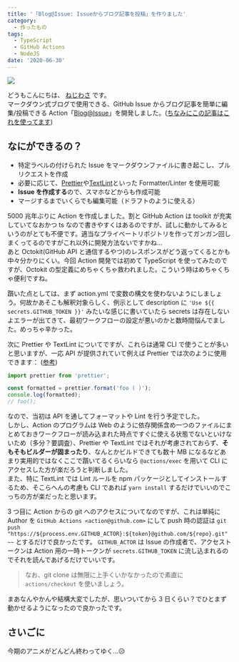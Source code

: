 ```yaml
---
title: '「Blog@Issue: Issueからブログ記事を投稿」を作りました'
category:
  - 作ったもの
tags:
  - TypeScript
  - GitHub Actions
  - NodeJS
date: '2020-06-30'
---
```


[![](https://user-images.githubusercontent.com/14953122/86038914-a4b11080-ba7c-11ea-8eb2-0977c47e0787.gif)](https://imgur.com/pULRHll)

どうもこんにちは、 [ねじわさ](https://nzws.me) です。  
マークダウン式ブログで使用できる、GitHub Issue からブログ記事を簡単に編集/投稿できる Action「[Blog@Issue](https://github.com/nzws/blog-at-issue-action)」を開発しました。([ちなみにこの記事はこれを使ってます](https://github.com/nzws/nzws.me/issues/44))

## なにができるの？

- 特定ラベルの付けられた Issue をマークダウンファイルに書き起こし、プルリクエストを作成
- 必要に応じて、[Prettier](https://prettier.io/)や[TextLint](https://textlint.github.io/)といった Formatter/Linter を使用可能
- **Issue を作成する**ので、スマホなどからも作成可能
- マージするまでいくらでも編集可能（ドラフトのように使える）

5000 兆年ぶりに Action を作成しました。割と GitHub Action は toolkit が充実していてなおかつ ts なので書きやすくはあるのですが、試しに動かしてみるというのがとても不便です。適当なプライベートリポジトリを作ってガンガン回しまくってるのですがこれ以外に開発方法ないですかね...  
あと Octokit(GitHub API と通信するやつ)のレスポンスがどう返ってくるとかも中々分かりにくい。今回 Action 開発では初めて TypeScript を使ってみたのですが、Octokit の型定義にめちゃくちゃ救われました。こういう時はめちゃくちゃ便利ですね。

躓いた点としては、まず action.yml で変数の構文を使わないようにしましょう。何故かあそこも解釈対象らしく、例示として description に `'Use ${{ secrets.GITHUB_TOKEN }}'` みたいな感じに書いていたら secrets は存在しないよエラーが出てきて、最初ワークフローの設定が悪いのかと数時間悩んでました。めっちゃ辛かった。

次に Prettier や TextLint についてですが、これらは通常 CLI で使うことが多いと思いますが、一応 API が提供されていて例えば Prettier では次のように使用できます： ([参考](https://prettier.io/docs/en/api.html))

```javascript
import prettier from 'prettier';

const formatted = prettier.format('foo ( )');
console.log(formatted);
// foo();
```

なので、当初は API を通してフォーマットや Lint を行う予定でした。  
しかし、Action のプログラムは Web のように依存関係含め一つのファイルにまとめておきワークフローが読み込まれた時点ですぐに使える状態でないといけないため（多分？要調査）、Prettier や TextLint ではそれが考慮されておらず、**そもそもビルダーが固まったり**、なんとかビルドできても数十 MB になるなどあまり実用的ではなくここで躓いてるくらいなら `@actions/exec` を用いて CLI にアクセスした方が楽だろうと判断しました。  
また、特に TextLint では Lint ルールを npm パッケージとしてインストールするため、そこらへんの考慮も CLI であれば `yarn install` するだけでいいのでこっちの方が楽だったと思います。

3 つ目に Action からの git へのアクセスについてなのですが、これは単純に Author を `GitHub Actions <action@github.com>` にして push 時の認証は `git push "https://${process.env.GITHUB_ACTOR}:${token}@github.com/${repo}.git" ~~` とするだけで良かったです。 `GITHUB_ACTOR` は Issue の作成者で、アクセストークンは Action 用の一時トークンが `secrets.GITHUB_TOKEN` に流し込まれるのでそれを読んであげるだけでいいです。

> なお、git clone は無限に上手くいかなかったので素直に `actions/checkout` を使いましょう。

まあなんやかんや結構大変でしたが、思いついてから 3 日くらい？でひとまず動かせるようになったので良かったです。

## さいごに

今期のアニメがどんどん終わってゆく...😥
